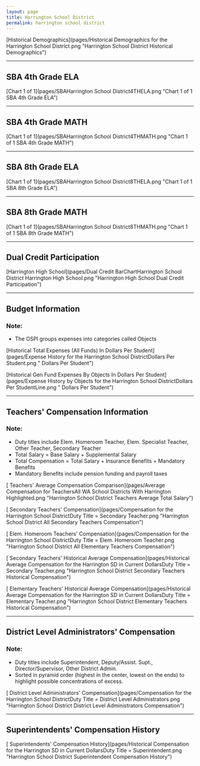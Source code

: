 ```yaml
---
layout: page
title: Harrington School District
permalink: harrington school district
---
```



[Historical Demographics](pages/Historical Demographics for the Harrington School District.png "Harrington School District Historical Demographics")

___

## SBA 4th Grade ELA

[Chart 1 of 1](pages/SBAHarrington School District4THELA.png "Chart 1 of 1 SBA 4th Grade ELA")


___

## SBA 4th Grade MATH

[Chart 1 of 1](pages/SBAHarrington School District4THMATH.png "Chart 1 of 1 SBA 4th Grade MATH")


___

## SBA 8th Grade ELA

[Chart 1 of 1](pages/SBAHarrington School District8THELA.png "Chart 1 of 1 SBA 8th Grade ELA")


___

## SBA 8th Grade MATH

[Chart 1 of 1](pages/SBAHarrington School District8THMATH.png "Chart 1 of 1 SBA 8th Grade MATH")


___

## Dual Credit Participation

[Harrington High School](pages/Dual Credit BarChartHarrington School District Harrington High School.png "Harrington High School Dual Credit Participation")


___

## Budget Information
### Note:
- The OSPI groups expenses into categories called Objects

[Historical Total Expenses (All Funds) In Dollars Per Student](pages/Expense History for the Harrington School DistrictDollars Per Student.png " Dollars Per Student")

[Historical Gen Fund Expenses By Objects In Dollars Per Student](pages/Expense History by Objects for the Harrington School DistrictDollars Per StudentLine.png " Dollars Per Student")


___

## Teachers' Compensation Information
### Note:
- Duty titles include Elem. Homeroom Teacher, Elem. Specialist Teacher, Other Teacher, Secondary Teacher
- Total Salary = Base Salary + Supplemental Salary
- Total Compensation = Total Salary + Insurance Benefits + Mandatory Benefits
- Mandatory Benefits include pension funding and payroll taxes

[ Teachers' Average Compensation Comparison](pages/Average Compensation for TeachersAll WA School Districts With Harrington Highlighted.png "Harrington School District Teachers Average Total Salary")

[ Secondary Teachers' Compensation](pages/Compensation for the Harrington School DistrictDuty Title = Secondary Teacher.png "Harrington School District All Secondary Teachers Compensation")

[ Elem. Homeroom Teachers' Compensation](pages/Compensation for the Harrington School DistrictDuty Title = Elem. Homeroom Teacher.png "Harrington School District All Elementary Teachers Compensation")

[ Secondary Teachers' Historical Average Compensation](pages/Historical Average Compensation for the Harrington SD in Current DollarsDuty Title = Secondary Teacher.png "Harrington School District Secondary Teachers Historical Compensation")

[ Elementary Teachers' Historical Average Compensation](pages/Historical Average Compensation for the Harrington SD in Current DollarsDuty Title = Elementary Teacher.png "Harrington School District Elementary Teachers Historical Compensation")


___

## District Level Administrators' Compensation

### Note:
- Duty titles include Superintendent, Deputy/Assist. Supt., Director/Supervisor, Other District Admin.
- Sorted in pyramid order (highest in the center, lowest on the ends) to highlight possible concentrations of excess.

[ District Level Administrators' Compensation](pages/Compensation for the Harrington School DistrictDuty Title = District Level Administrators.png "Harrington School District District Level Administrators Compensation")


___

## Superintendents' Compensation History

[ Superintendents' Compensation History](pages/Historical Compensation for the Harrington SD in Current DollarsDuty Title = Superintendent.png "Harrington School District Superintendent Compensation History")

